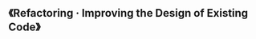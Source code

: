 <!--
 * @FilePath: README.md
 * @Author: Modest Wang 1598593280@qq.com
 * @Date: 2024-01-30 12:37:48
 * @LastEditors: Modest Wang
 * @LastEditTime: 2024-01-30 12:37:48
 * 2024 by Modest Wang, All Rights Reserved.
 * @Descripttion:
-->

## 《Refactoring · Improving the Design of Existing Code》
